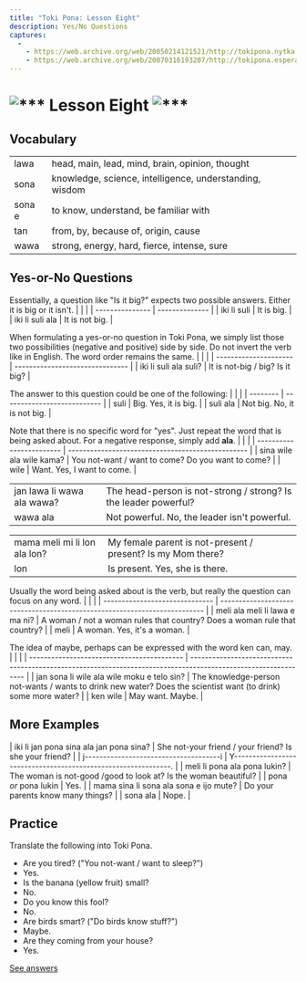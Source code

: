 ```yaml
---
title: "Toki Pona: Lesson Eight"
description: Yes/No Questions
captures:
  -
    - https://web.archive.org/web/20050214121521/http://tokipona.nytka.org:80/about/lesson/tp8.html
    - https://web.archive.org/web/20070316193207/http://tokipona.esperanto-jeunes.org:80/about/lesson/tp8.html
---
```


# ![***](/images/Sonja/swirl.gif) Lesson Eight ![***](/images/Sonja/swirl.gif)

## Vocabulary
|        |                                                         |
| ------ | ------------------------------------------------------- |
| lawa   | head, main, lead, mind, brain, opinion, thought         |
| sona   | knowledge, science, intelligence, understanding, wisdom |
| sona e | to know, understand, be familiar with                   |
| tan    | from, by, because of, origin, cause                     |
| wawa   | strong, energy, hard, fierce, intense, sure             |

## Yes-or-No Questions

Essentially, a question like "Is it big?" expects two possible answers. Either it is big or it isn't.
|                 |                |
| --------------- | -------------- |
| iki li suli     | It is big.     |
| iki li suli ala | It is not big. |

When formulating a yes-or-no question in Toki Pona, we simply list those two possibilities (negative and positive) side by side. Do not invert the verb like in English. The word order remains the same.
|                       |                                 |
| --------------------- | ------------------------------- |
| iki li suli ala suli? | It is not-big / big? Is it big? |

The answer to this question could be one of the following:
|          |                             |
| -------- | --------------------------- |
| suli     | Big. Yes, it is big.        |
| suli ala | Not big. No, it is not big. |

Note that there is no specific word for "yes". Just repeat the word that is being asked about. For a negative response, simply add **ala**.
|                          |                                                   |
| ------------------------ | ------------------------------------------------- |
| sina wile ala wile kama? | You not-want / want to come? Do you want to come? |
| wile                     | Want. Yes, I want to come.                        |

|                            |                                                                 |
| -------------------------- | --------------------------------------------------------------- |
| jan lawa li wawa ala wawa? | The head-person is not-strong / strong? Is the leader powerful? |
| wawa ala                   | Not powerful. No, the leader isn't powerful.                    |

|                              |                                                             |
| ---------------------------- | ----------------------------------------------------------- |
| mama meli mi li lon ala lon? | My female parent is not-present / present? Is my Mom there? |
| lon                          | Is present. Yes, she is there.                              |

Usually the word being asked about is the verb, but really the question can focus on any word.
|                                |                                                                           |
| ------------------------------ | ------------------------------------------------------------------------- |
| meli ala meli li lawa e ma ni? | A woman / not a woman rules that country? Does a woman rule that country? |
| meli                           | A woman. Yes, it's a woman.                                               |

The idea of maybe, perhaps can be expressed with the word ken can, may.
|                                            |                                                                                                                |
| ------------------------------------------ | -------------------------------------------------------------------------------------------------------------- |
| jan sona li wile ala wile moku e telo sin? | The knowledge-person not-wants / wants to drink new water? Does the scientist want (to drink) some more water? |
| ken wile                                   | May want. Maybe.                                                                                               |


## More Examples

| iki li jan pona sina ala jan pona sina? | She not-your friend / your friend? Is she your friend?          |
| j-------------------------------------i | Y-------------------------------------------------------------. |
| meli li pona ala pona lukin?            | The woman is not-good /good to look at? Is the woman beautiful? |
| pona _or_ pona lukin                      | Yes.                                                            |
| mama sina li sona ala sona e ijo mute?  | Do your parents know many things?                               |
| sona ala                                | Nope.                                                           |

 

## Practice

Translate the following into Toki Pona.

- Are you tired? ("You not-want / want to sleep?") 
- Yes. 
- Is the banana (yellow fruit) small? 
- No. 
- Do you know this fool? 
- No. 
- Are birds smart? ("Do birds know stuff?") 
- Maybe. 
- Are they coming from your house? 
- Yes. 

[See answers](ans8)